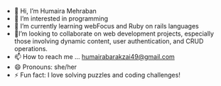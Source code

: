 - 👋 Hi, I’m Humaira Mehraban
- 👀 I’m interested in programming
- 🌱 I’m currently learning webFocus and Ruby on rails languages 
- 💞️I’m looking to collaborate on web development projects, especially those involving dynamic content, user authentication, and CRUD operations.
- 📫 How to reach me ... humairabarakzai49@gmail.com
- 😄 Pronouns: she/her
- ⚡ Fun fact: I love solving puzzles and coding challenges!

<!---
humaira49/humaira49 is a ✨ special ✨ repository because its `README.md` (this file) appears on your GitHub profile.
You can click the Preview link to take a look at your changes.
--->
